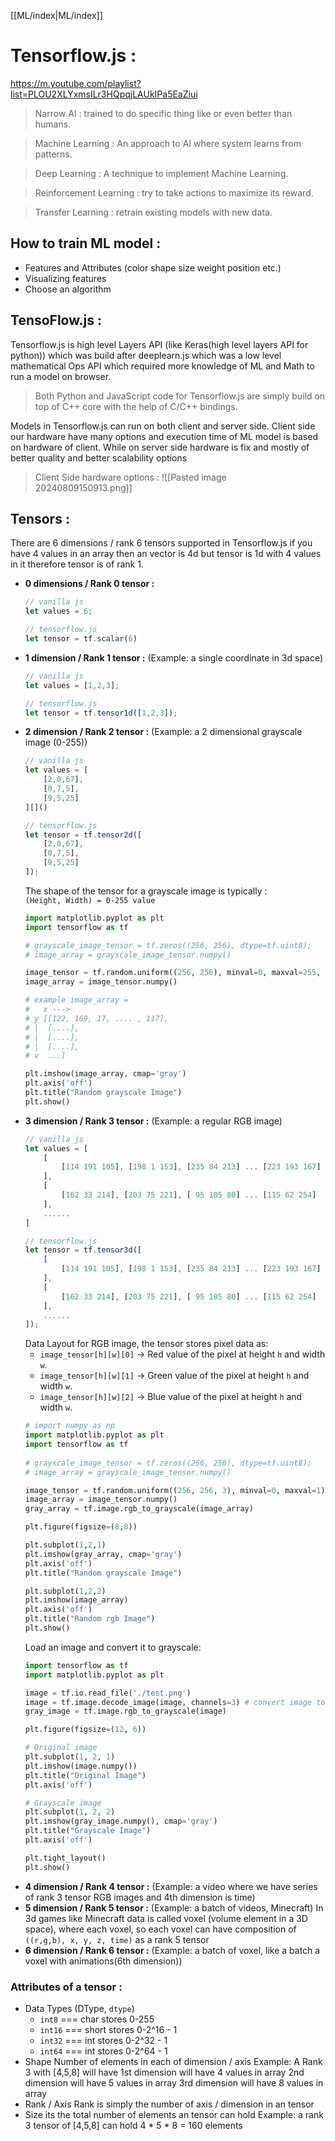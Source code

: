 [[ML/index|ML/index]]

# Tensorflow.js : 
https://m.youtube.com/playlist?list=PLOU2XLYxmsILr3HQpqjLAUkIPa5EaZiui

 >Narrow AI : trained to do specific thing like or even better than humans.

> Machine Learning : An approach to AI where system learns from patterns.

> Deep Learning : A technique to implement Machine Learning.

> Reinforcement Learning : try to take actions to maximize its reward.

> Transfer Learning : retrain existing models with new data.

## How to train ML model :
- Features and Attributes (color shape size weight position etc.)
- Visualizing features
- Choose an algorithm

## TensoFlow.js :
Tensorflow.js is high level Layers API (like Keras(high level layers API for python)) which was build after deeplearn.js which was a low level mathematical Ops API which required more knowledge of ML and Math to run a model on browser.

> Both Python and JavaScript code for Tensorflow.js are simply build on top of C++ core with the help of C/C++ bindings.

Models in Tensorflow.js can run on both client and server side.
Client side our hardware have many options and execution time of ML model is based on hardware of client.
While on server side hardware is fix and mostly of better quality and better scalability options

> Client Side hardware options :
![[Pasted image 20240809150913.png]]

## Tensors :
There are 6 dimensions / rank 6 tensors supported in Tensorflow.js
if you have 4 values in an array then an vector is 4d but tensor is 1d with 4 values in it therefore tensor is of rank 1.

- **0 dimensions / Rank 0 tensor :**
	```javascript
	// vanilla js
	let values = 6;
	
	// tensorflow.js
	let tensor = tf.scalar(6)
	```
- **1 dimension / Rank 1 tensor :** (Example: a single coordinate in 3d space)
	```javascript
	// vanilla js
	let values = [1,2,3];
	
	// tensorflow.js
	let tensor = tf.tensor1d([1,2,3]);
	```
- **2 dimension / Rank 2 tensor :** (Example: a 2 dimensional grayscale image (0-255))
	```javascript
	// vanilla js
	let values = [
		[2,0,67],
		[0,7,5],
		[9,5,25]
	][]()
	
	// tensorflow.js
	let tensor = tf.tensor2d([
		[2,0,67],
		[0,7,5],
		[9,5,25]
	]);
	```
	The shape of the tensor for a grayscale image is typically : 
	`(Height, Width) = 0-255 value`
	```python
	import matplotlib.pyplot as plt
	import tensorflow as tf
	
	# grayscale_image_tensor = tf.zeros((256, 256), dtype=tf.uint8);
	# image_array = grayscale_image_tensor.numpy()
	
	image_tensor = tf.random.uniform((256, 256), minval=0, maxval=255, dtype=tf.int32)
	image_array = image_tensor.numpy()
	
	# example image_array = 
	#   x --->
	# y [[122, 169, 17, .... , 117],
	# |  [....],
	# |  [....],
	# |  [....],
	# v  ...]
	
	plt.imshow(image_array, cmap='gray')
	plt.axis('off')
	plt.title("Random grayscale Image")
	plt.show()
	```
- **3 dimension / Rank 3 tensor :** (Example: a regular RGB image)
	```javascript
	// vanilla js
	let values = [
		[
			[114 191 105], [198 1 153], [235 84 213] ... [223 193 167]
		],
		[
			[162 33 214], [203 75 221], [ 95 105 80] ... [115 62 254]
		],
		......
	]
	
	// tensorflow.js
	let tensor = tf.tensor3d([
		[
			[114 191 105], [198 1 153], [235 84 213] ... [223 193 167]
		],
		[
			[162 33 214], [203 75 221], [ 95 105 80] ... [115 62 254]
		],
		......
	]);
	```
	Data Layout for RGB image, the tensor stores pixel data as:
	- `image_tensor[h][w][0]` → Red value of the pixel at height `h` and width `w`.
	- `image_tensor[h][w][1]` → Green value of the pixel at height `h` and width `w`.
	- `image_tensor[h][w][2]` → Blue value of the pixel at height `h` and width `w`.
	```python
	# import numpy as np
	import matplotlib.pyplot as plt
	import tensorflow as tf
	  
	# grayscale_image_tensor = tf.zeros((256, 256), dtype=tf.uint8);
	# image_array = grayscale_image_tensor.numpy()
	
	image_tensor = tf.random.uniform((256, 256, 3), minval=0, maxval=1)
	image_array = image_tensor.numpy()
	gray_array = tf.image.rgb_to_grayscale(image_array)
	
	plt.figure(figsize=(8,8))
	
	plt.subplot(1,2,1)
	plt.imshow(gray_array, cmap='gray')
	plt.axis('off')
	plt.title("Random grayscale Image")
	
	plt.subplot(1,2,2)
	plt.imshow(image_array)
	plt.axis('off')
	plt.title("Random rgb Image")
	plt.show()
	```
	Load an image and convert it to grayscale: 
	```python
	import tensorflow as tf
	import matplotlib.pyplot as plt
	
	image = tf.io.read_file('./test.png')
	image = tf.image.decode_image(image, channels=3) # convert image to RGB
	gray_image = tf.image.rgb_to_grayscale(image)
	
	plt.figure(figsize=(12, 6))
	
	# Original image
	plt.subplot(1, 2, 1)
	plt.imshow(image.numpy())
	plt.title("Original Image")
	plt.axis('off')
	
	# Grayscale image
	plt.subplot(1, 2, 2)
	plt.imshow(gray_image.numpy(), cmap='gray')
	plt.title("Grayscale Image")
	plt.axis('off')
	
	plt.tight_layout()
	plt.show()
	```
- **4 dimension / Rank 4 tensor :** (Example: a video where we have series of rank 3 tensor RGB images and 4th dimension is time)
- **5 dimension / Rank 5 tensor :** (Example: a batch of videos, Minecraft)
	In 3d games like Minecraft data is called voxel (volume element in a 3D space), where each voxel, so each voxel can have composition of `((r,g,b), x, y, z, time)` as a rank 5 tensor
- **6 dimension / Rank 6 tensor :** (Example: a batch of voxel, like a batch a voxel with animations(6th dimension))
### Attributes of a tensor :
- Data Types (DType, `dtype`)
	- `int8` === char stores 0-255
	- `int16` === short stores 0-2^16 - 1
	- `int32` === int stores 0-2^32 - 1
	- `int64` === int stores 0-2^64 - 1
- Shape
	Number of elements in each of dimension / axis
	Example: A Rank 3 with [4,5,8] will have 
		1st dimension will have 4 values in array
		2nd dimension will have 5 values in array 
		3rd dimension will have 8 values in array
- Rank / Axis
	Rank is simply the number of axis / dimension in an tensor
- Size
	its the total number of elements an tensor can hold
	Example: a rank 3 tensor of [4,5,8] can hold 4 * 5 * 8 = 160 elements

